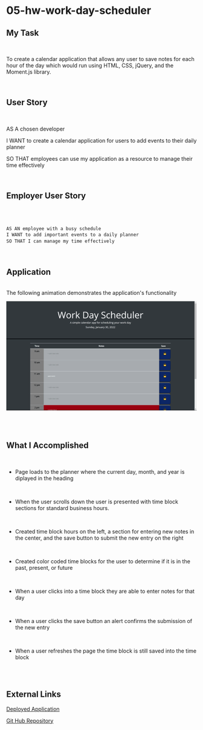 # 05-hw-work-day-scheduler

## My Task

<br>

 To create a calendar application that allows any user to save notes for each hour of the day which would run using HTML, CSS, jQuery, and the Moment.js library.

<br>

## User Story

<br>

AS A chosen developer

I WANT to create a calendar application for users to add events to their daily planner

SO THAT employees can use my application as a resource to manage their time effectively

<br>

## Employer User Story

<br>

```md

AS AN employee with a busy schedule
I WANT to add important events to a daily planner
SO THAT I can manage my time effectively

```

<br>

## Application

<br>
The following animation demonstrates the application's functionality

<br>

![Application Gif](develop/images/work-day-planner.gif)

<br><br>

## What I Accomplished

<br>

* Page loads to the planner where the current day, month, and year is diplayed in the heading
<br>

* When the user scrolls down the user is presented with time block sections for standard business hours. 
<br>

* Created time block hours on the left, a section for entering new notes in the center, and the save button to submit the new entry on the right
<br>

* Created color coded time blocks for the user to determine if it is in the past, present, or future
<br>

* When a user clicks into a time block they are able to enter notes for that day
<br>

* When a user clicks the save button an alert confirms the submission of the new entry 
<br>

* When a user refreshes the page the time block is still saved into the time block

<br><br>


## External Links

[Deployed Application]()

[Git Hub Repository]()

